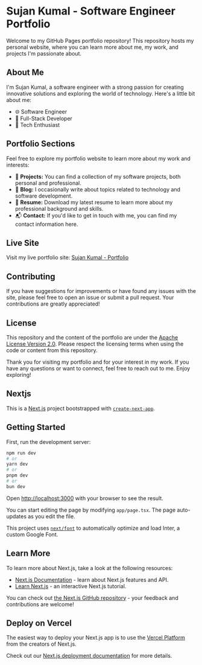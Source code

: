 # Sujan Kumal - Software Engineer Portfolio

Welcome to my GitHub Pages portfolio repository! This repository hosts my personal website, where you can learn more about me, my work, and projects I'm passionate about.

## About Me

I'm Sujan Kumal, a software engineer with a strong passion for creating innovative solutions and exploring the world of technology. Here's a little bit about me:

- 🌐 Software Engineer
- 🚀 Full-Stack Developer
- 💼 Tech Enthusiast

## Portfolio Sections

Feel free to explore my portfolio website to learn more about my work and interests:

- 📂 **Projects:** You can find a collection of my software projects, both personal and professional.
- 📝 **Blog:** I occasionally write about topics related to technology and software development.
- 📄 **Resume:** Download my latest resume to learn more about my professional background and skills.
- 📬 **Contact:** If you'd like to get in touch with me, you can find my contact information here.

## Live Site

Visit my live portfolio site: [Sujan Kumal - Portfolio](https://sujankumal.com.np)

## Contributing

If you have suggestions for improvements or have found any issues with the site, please feel free to open an issue or submit a pull request. Your contributions are greatly appreciated!

## License

This repository and the content of the portfolio are under the [Apache License Version 2.0](LICENSE). Please respect the licensing terms when using the code or content from this repository.

Thank you for visiting my portfolio and for your interest in my work. If you have any questions or want to connect, feel free to reach out to me. Enjoy exploring!

## Nextjs 

This is a [Next.js](https://nextjs.org/) project bootstrapped with [`create-next-app`](https://github.com/vercel/next.js/tree/canary/packages/create-next-app).

## Getting Started

First, run the development server:

```bash
npm run dev
# or
yarn dev
# or
pnpm dev
# or
bun dev
```

Open [http://localhost:3000](http://localhost:3000) with your browser to see the result.

You can start editing the page by modifying `app/page.tsx`. The page auto-updates as you edit the file.

This project uses [`next/font`](https://nextjs.org/docs/basic-features/font-optimization) to automatically optimize and load Inter, a custom Google Font.

## Learn More

To learn more about Next.js, take a look at the following resources:

- [Next.js Documentation](https://nextjs.org/docs) - learn about Next.js features and API.
- [Learn Next.js](https://nextjs.org/learn) - an interactive Next.js tutorial.

You can check out [the Next.js GitHub repository](https://github.com/vercel/next.js/) - your feedback and contributions are welcome!

## Deploy on Vercel

The easiest way to deploy your Next.js app is to use the [Vercel Platform](https://vercel.com/new?utm_medium=default-template&filter=next.js&utm_source=create-next-app&utm_campaign=create-next-app-readme) from the creators of Next.js.

Check out our [Next.js deployment documentation](https://nextjs.org/docs/deployment) for more details.
